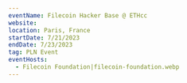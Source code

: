 ```yaml
---
eventName: Filecoin Hacker Base @ ETHcc
website: 
location: Paris, France
startDate: 7/21/2023
endDate: 7/23/2023
tag: PLN Event
eventHosts:
  - Filecoin Foundation|filecoin-foundation.webp
---
```

